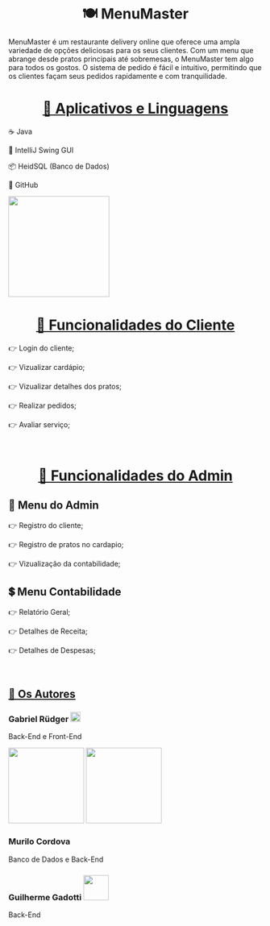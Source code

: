 <h1 align="center">🍽 MenuMaster</h1>
<p>MenuMaster é um restaurante delivery online que oferece uma ampla variedade de opções deliciosas para os seus clientes. Com um menu que abrange desde pratos principais até sobremesas, o MenuMaster tem algo para todos os gostos. O sistema de pedido é fácil e intuitivo, permitindo que os clientes façam seus pedidos rapidamente e com tranquilidade.</p>

<h1 align="center">
    <a href="https://youtu.be/oOp5fgR8S-I">🚀 Aplicativos e Linguagens </a>
</h1>
<p> ☕️ Java </p>
<p> 🌌 IntelliJ Swing GUI </p>
<p> 📦 HeidSQL (Banco de Dados) </p>
<p> 🥔 GitHub </p>

<img src="https://media.tenor.com/05u_m7AsVFEAAAAd/frango-andando-frango-assado-andando.gif"  width="200" height="200" width:200px height:200px>

<h1 align="center">
    <a href="https://pt-br.reactjs.org/">👥 Funcionalidades do Cliente </a>
</h1>
<p> 👉 Login do cliente;</p>
<p> 👉 Vizualizar cardápio;</p>
<p> 👉 Vizualizar detalhes dos pratos;</p>
<p> 👉 Realizar pedidos;</p>
<p> 👉 Avaliar serviço;</p>
<br>

<h1 align="center">
    <a href="https://pt-br.reactjs.org/">👤 Funcionalidades do Admin </a>
</h1>
<h2 align="left">👤 Menu do Admin</h2>
<p> 👉 Registro do cliente;</p>
<p> 👉 Registro de pratos no cardapio;</p>
<p> 👉 Vizualização da contabilidade;</p>
<h2 align="left">💲 Menu Contabilidade</h2>
<p> 👉 Relatório Geral;</p>
<p> 👉 Detalhes de Receita;</p>
<p> 👉 Detalhes de Despesas;</p>
<br>

<h2 align="left">
    <a href="https://pt-br.reactjs.org/">🦅 Os Autores</a>
</h2>
<h3 align="left"> Gabriel Rüdger <img src="https://media.tenor.com/05u_m7AsVFEAAAAd/frango-andando-frango-assado-andando.gif"  width="20" height="20" width:200px height:200px> </h3>
<p>   Back-End e Front-End  </p>
<img src="https://media.tenor.com/-olKpbFHbNEAAAAM/cena.gif" width="150" height="150">
<img src="https://user-images.githubusercontent.com/53534714/222299891-32fed336-6547-497b-a091-1b0b9f15adbc.gif" width="150" height="150">


<h3 align="left">Murilo Cordova   
</h3>
<p>   Banco de Dados e Back-End</p>


<h3 align="left">Guilherme Gadotti <img src="https://media.tenor.com/LAI8l_qXRHYAAAAM/saul-goodman3d-saul.gif" width="50" height="50"  height:-40px>
</h3>
<p>   Back-End</p>



